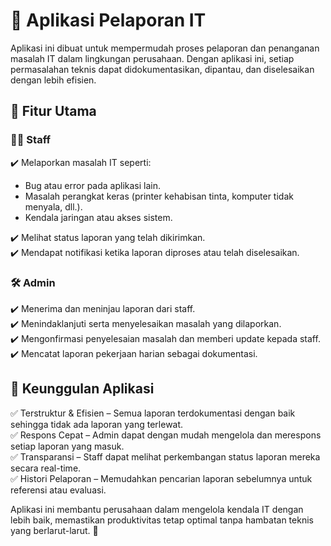# 🚀 Aplikasi Pelaporan IT
Aplikasi ini dibuat untuk mempermudah proses pelaporan dan penanganan masalah IT dalam lingkungan perusahaan. Dengan aplikasi ini, setiap permasalahan teknis dapat didokumentasikan, dipantau, dan diselesaikan dengan lebih efisien.

## 🎯 Fitur Utama
### 👨‍💻 Staff
✔️ Melaporkan masalah IT seperti:<br>

* Bug atau error pada aplikasi lain.<br>
* Masalah perangkat keras (printer kehabisan tinta, komputer tidak menyala, dll.).<br>
* Kendala jaringan atau akses sistem.<br>

✔️ Melihat status laporan yang telah dikirimkan.<br>
✔️ Mendapat notifikasi ketika laporan diproses atau telah diselesaikan.<br>

### 🛠️ Admin
✔️ Menerima dan meninjau laporan dari staff.<br>
✔️ Menindaklanjuti serta menyelesaikan masalah yang dilaporkan.<br>
✔️ Mengonfirmasi penyelesaian masalah dan memberi update kepada staff.<br>
✔️ Mencatat laporan pekerjaan harian sebagai dokumentasi.<br>

## 📌 Keunggulan Aplikasi
✅ Terstruktur & Efisien – Semua laporan terdokumentasi dengan baik sehingga tidak ada laporan yang terlewat.<br>
✅ Respons Cepat – Admin dapat dengan mudah mengelola dan merespons setiap laporan yang masuk.<br>
✅ Transparansi – Staff dapat melihat perkembangan status laporan mereka secara real-time.<br>
✅ Histori Pelaporan – Memudahkan pencarian laporan sebelumnya untuk referensi atau evaluasi.<br>

Aplikasi ini membantu perusahaan dalam mengelola kendala IT dengan lebih baik, memastikan produktivitas tetap optimal tanpa hambatan teknis yang berlarut-larut. 🚀
